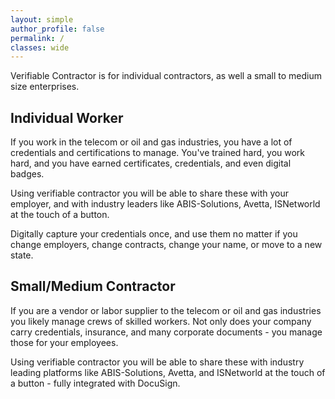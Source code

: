```yaml
---
layout: simple
author_profile: false
permalink: /
classes: wide
---
```


Verifiable Contractor is for individual contractors, as well a small to medium
size enterprises.

## Individual Worker

If you work in the telecom or oil and gas industries, you have a lot of
credentials and certifications to manage.  You've trained hard, you work hard,
and you have earned certificates, credentials, and even digital badges.

Using verifiable contractor you will be able to share these with your
employer, and with industry leaders like ABIS-Solutions, Avetta, ISNetworld
at the touch of a button.

Digitally capture your credentials once, and use them no matter if you change
employers, change contracts, change your name, or move to a new state.

## Small/Medium Contractor

If you are a vendor or labor supplier to the telecom or oil and gas industries
you likely manage crews of skilled workers.  Not only does your company carry
credentials, insurance, and many corporate documents - you manage those for
your employees.

Using verifiable contractor you will be able to share these with industry
leading platforms like ABIS-Solutions, Avetta, and ISNetworld at the touch
of a button - fully integrated with DocuSign.

